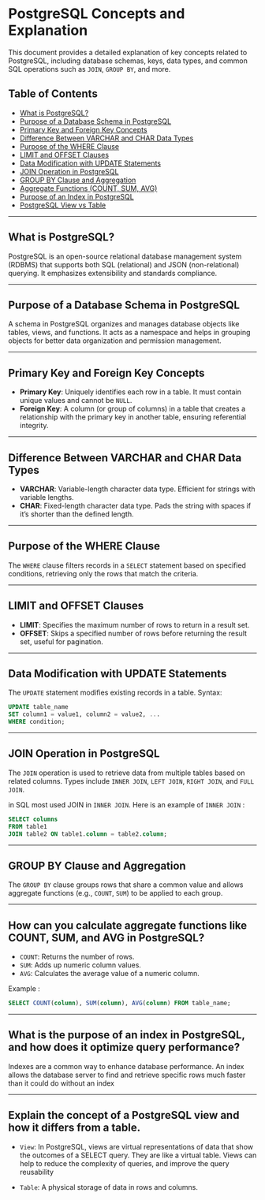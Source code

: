 # PostgreSQL Concepts and Explanation

This document provides a detailed explanation of key concepts related to PostgreSQL, including database schemas, keys, data types, and common SQL operations such as `JOIN`, `GROUP BY`, and more.

## Table of Contents

- [What is PostgreSQL?](#what-is-postgresql)
- [Purpose of a Database Schema in PostgreSQL](#purpose-of-a-database-schema-in-postgresql)
- [Primary Key and Foreign Key Concepts](#primary-key-and-foreign-key-concepts)
- [Difference Between VARCHAR and CHAR Data Types](#difference-between-varchar-and-char-data-types)
- [Purpose of the WHERE Clause](#purpose-of-the-where-clause)
- [LIMIT and OFFSET Clauses](#limit-and-offset-clauses)
- [Data Modification with UPDATE Statements](#data-modification-with-update-statements)
- [JOIN Operation in PostgreSQL](#join-operation-in-postgresql)
- [GROUP BY Clause and Aggregation](#group-by-clause-and-aggregation)
- [Aggregate Functions (COUNT, SUM, AVG)](#aggregate-functions-count-sum-avg)
- [Purpose of an Index in PostgreSQL](#purpose-of-an-index-in-postgresql)
- [PostgreSQL View vs Table](#postgresql-view-vs-table)

---

## What is PostgreSQL?

PostgreSQL is an open-source relational database management system (RDBMS) that supports both SQL (relational) and JSON (non-relational) querying. It emphasizes extensibility and standards compliance.

---

## Purpose of a Database Schema in PostgreSQL

A schema in PostgreSQL organizes and manages database objects like tables, views, and functions. It acts as a namespace and helps in grouping objects for better data organization and permission management.

---

## Primary Key and Foreign Key Concepts

- **Primary Key**: Uniquely identifies each row in a table. It must contain unique values and cannot be `NULL`.
- **Foreign Key**: A column (or group of columns) in a table that creates a relationship with the primary key in another table, ensuring referential integrity.

---

## Difference Between VARCHAR and CHAR Data Types

- **VARCHAR**: Variable-length character data type. Efficient for strings with variable lengths.
- **CHAR**: Fixed-length character data type. Pads the string with spaces if it’s shorter than the defined length.

---

## Purpose of the WHERE Clause

The `WHERE` clause filters records in a `SELECT` statement based on specified conditions, retrieving only the rows that match the criteria.

---

## LIMIT and OFFSET Clauses

- **LIMIT**: Specifies the maximum number of rows to return in a result set.
- **OFFSET**: Skips a specified number of rows before returning the result set, useful for pagination.

---

## Data Modification with UPDATE Statements

The `UPDATE` statement modifies existing records in a table. Syntax:

```sql
UPDATE table_name
SET column1 = value1, column2 = value2, ...
WHERE condition;
```

---

## JOIN Operation in PostgreSQL

The `JOIN` operation is used to retrieve data from multiple tables based on related columns. Types include `INNER JOIN`, `LEFT JOIN`, `RIGHT JOIN`, and `FULL JOIN`.

in SQL most used JOIN in `INNER JOIN`. Here is an example of `INNER JOIN` :

```sql
SELECT columns
FROM table1
JOIN table2 ON table1.column = table2.column;

```

---

## GROUP BY Clause and Aggregation

The `GROUP BY` clause groups rows that share a common value and allows aggregate functions (e.g., `COUNT`, `SUM`) to be applied to each group.

---

## How can you calculate aggregate functions like COUNT, SUM, and AVG in PostgreSQL?

- `COUNT`: Returns the number of rows.
- `SUM`: Adds up numeric column values.
- `AVG`: Calculates the average value of a numeric column.

Example :

```sql
SELECT COUNT(column), SUM(column), AVG(column) FROM table_name;

```

---

## What is the purpose of an index in PostgreSQL, and how does it optimize query performance?

Indexes are a common way to enhance database performance. An index allows the database server to find and retrieve specific rows much faster than it could do without an index

---

## Explain the concept of a PostgreSQL view and how it differs from a table.

- `View`: In PostgreSQL, views are virtual representations of data that show the outcomes of a SELECT query. They are like a virtual table. Views can help to reduce the complexity of queries, and improve the query reusability

- `Table`: A physical storage of data in rows and columns.
